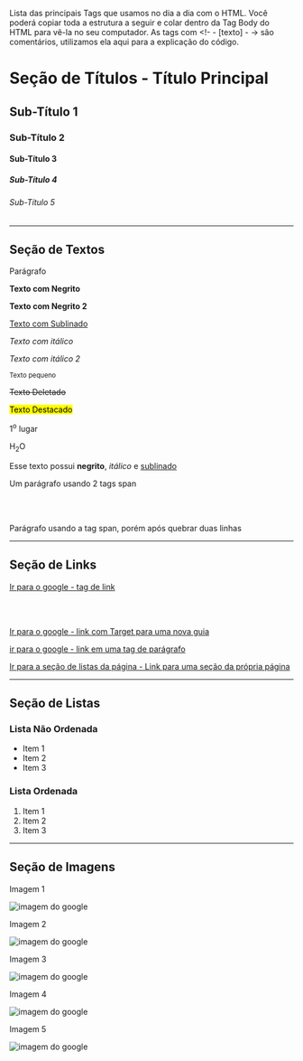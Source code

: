 Lista das principais Tags que usamos no dia a dia com o HTML.
Você poderá copiar toda a estrutura a seguir e colar dentro da Tag Body do HTML para vê-la no seu computador.
As tags com <!- - [texto] - -> são comentários, utilizamos ela aqui para a explicação do código.
<!-- Aqui você verá as principais Tags do HTML usadas no dia a dia -->

<!-- Tag de Título - Heading -->
<h1>Seção de Títulos - Título Principal</h1>
<!-- Só deve ter uma dessa tag por página criada -->

<!-- Tags de Sub-Títulos - Numeradas por Ordem de Prioridade dos Sub-Títulos -->
<h2>Sub-Título 1</h2>
<h3>Sub-Título 2</h3>
<h4>Sub-Título 3</h4>
<h5>Sub-Título 4</h5>
<h6>Sub-Título 5</h6>

<!-- Tag de Linha Horizontal - Não Necessita de Fechamento -->
<hr>

<h2>Seção de Textos</h2>

<!-- Tag de Parágrafo -->
<p>Parágrafo</p>

<!-- Tag de Parágrafo com Tag de Negrito - Texto dentro da tag Strong ficará em negrito -->
<p><strong>Texto com Negrito</strong></p>

<!-- Tag de Parágrafo com outro tipo de Tag de Negrito - Texto dentro da tag Bold também ficará em negrito -->
<p><b>Texto com Negrito 2</b></p>

<!-- A diferença entre a Tag <B> e a Tag <Strong> é que a Tag Bold não tem semântica de importância,
    o que faz com que o texto em negrito não se destaque em importância do resto do texto, enquanto
    a tag Strong tem semâtica, fazendo com que programas de leitura e o próprio navegador identifiquem
    que essa parte do texto possui uma maior importância que as demais -->

<!-- Tag de Parágrafo com Tag de Underline - Texto dentro da tag <u> ficará com sublinado -->
<p><u>Texto com Sublinado</u></p>

<!-- Tag de Parágrafo com Tag de Itálico - Texto dentro da tag <i> ficará em itálico -->
<p><i>Texto com itálico</i></p>

<!-- Tag de Parágrafo com outro tipo de tag de Itálico - Texto dentro da tag <em> ficará em itálico -->
<p><em>Texto com itálico 2</em></p>

<!-- A diferença entre a Tag <i> e a Tag <em> é que a Tag <i> não tem semântica de importância,
    o que faz com que o texto em itálico não se destaque em importância do resto do texto, enquanto
    a tag <em> tem semâtica, fazendo com que programas de leitura e o próprio navegador identifiquem
    que essa parte do texto possui uma maior importância que as demais -->

<!-- Tag de Parágrafo com Tag Small - Diminui o texto, deixando-o pequeno - Útil para descrições de imagens -->
<p><small>Texto pequeno</small></p>

<!-- Tag de Parágrafo com Tag de Deletado - Excluí qualquer texto que estiver dentro, deixando ele riscado como
    um item concluído em uma lista -->
<p><del>Texto Deletado</del></p>

<!-- Tag de Parágrafo com Tag de Marcação - Destaca o texto que estiver dentro da tag Mark como um marca texto -->
<p><mark>Texto Destacado</mark></p>

<!-- Tag de Parágrafo com Tag de Superior - Deixa o texto dentro da tag Sup no superior do texto, como um expoênte,
    sobscrito -->
<p>1<sup>o</sup> lugar</p>

<!-- Tag de Parágrafo com Tag de Inferior - Deixa o texto dentro da tag Sub no inferior do texto, subscrito -->
<p>H<sub>2</sub>O</p>

<!-- Qualquer uma dessas Tag de manipulação de texto podem ser usadas em qualquer pedaço do texto, necessitando
    apenas que o texto fique dentro dela -->
<p>Esse texto possui <b>negrito</b>, <i>itálico</i> e <u>sublinado</u></p>

<!-- Tag Span - Elemento que preenche qualquer espaço em branco de acordo
    com o tamanho do conteúdo dentro dele - Caso sobre espaço em um elemento
    anterior, e o conteúdo dentro do span couber, o conteúdo da tag span se 
    posicionará na mesma linha do elemento anterior -->
<span>Um parágrafo</span>
<span>usando 2 tags span</span>

<!-- Tag de quebra de linha - Faz com que a linha seja quebrada e o próximo elemento seja
    mostrado em uma nova linha -->
<br>

<br>

<span>Parágrafo usando a tag span, porém após quebrar duas linhas</span>
<!-- Ao usar a quebra de linha, você define que a linha anterior não poderá ser usada,
    fazendo com que até os elementos que pudesem ocupar espaços em branco, como o caso do 
    span, tenham que começar nessa nova linha -->

<hr>

<h2>Seção de Links</h2>

<!-- Tag de link - O endereço ao qual o usuário será enviado ao clicar fica dentro do href="" -->
<a href="https://www.google.com.br">Ir para o google - tag de link</a>

<br>

<br>

<!-- Tag de link com target (alvo) = _blank - Envia para uma nova aba em branco ao clicar,
extremamente útil no desenvolvimento de sites, pois o usuário não sai do site ao clicar no link -->
<a href="https://www.google.com.br" target="_blank"> Ir para o google - link com Target para uma nova guia</a>

<!-- Tag de link encapsulando outro elemento,
    permitindo deixar o elemento clicável como um link - Pode ser usado com 
    imagens, textos, áreas do site -->
<a href="https://www.google.com" title="Site do google">
    <p>ir para o google - link em uma tag de parágrafo</p>
</a>
<!-- O title dentro de uma tag link é usado para definir um texto que irá aparecer
    quando o usuário passar o cursor do mouse por cima do link -->

<!-- Link de Âncora Interna - Ao clicar no link manda para uma seção da própria página -->
<a href="#lista">Ir para a seção de listas da página - Link para uma seção da própria página</a>
<!-- É usado o ID do elemento como link - ID é um identificador/nome que você pode dar para um
    elemento - o ID, após definido, é representado pelo sinal de # -->

<hr>

<h2 id="lista">Seção de Listas</h2>
<!-- Foi definido um ID para esse elemento para que ele pudesse ser acessado por uma tag de âncora -->
<!-- ID é usado exclusivamente para dar um nome a um elemento,
    não se pode repetir o mesmo nome de ID para múltiplos elementos, pois será identificado apenas
    o primeiro elemento achado com esse nome, sendo ignorado os demais -->

<h3>Lista Não Ordenada</h3>

<!-- Tag de Lista Não Ordenada - Sem Numeração -->
<ul>
    <!-- Tag de itens de uma lista - Que irão compor a lista não ordenada -->
    <li>Item 1</li>
    <li>Item 2</li>
    <li>Item 3</li>
</ul>

<h3>Lista Ordenada</h3>

<!-- Tag de Lista ordenada - Com Numeração -->
<ol>
    <!-- Tag de itens de uma lista - Igual a Não Ordenada - Irá compor a lista ordenada -->
    <li>Item 1</li>
    <li>Item 2</li>
    <li>Item 3</li>
</ol>

<hr>

<h2>Seção de Imagens</h2>

<p>Imagem 1</p>

<!-- Tag de Imagem - O caminho da imagem ficará dentro do src="" -->
<img src="https://www.google.com.br/logos/google.jpg" alt="imagem do google">
<!-- Alt = Texto Alternativo, um texto que é mostrado quando o site não consegue carregar a imagem,
    também é um texto reproduzido sonoramente por programas usados por deficientes visuais.
    Devemos sempre por um texto nesse campo -->

<br>

<p>Imagem 2</p>
<img src="https://www.google.com.br/logos/google.jpg" alt="imagem do google">

<br>

<p>Imagem 3</p>
<img src="https://www.google.com.br/logos/google.jpg" alt="imagem do google">

<br>

<p>Imagem 4</p>
<img src="https://www.google.com.br/logos/google.jpg" alt="imagem do google">

<br>

<p>Imagem 5</p>
<img src="https://www.google.com.br/logos/google.jpg" alt="imagem do google">
